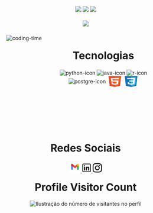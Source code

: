 <!-- Estatísticas do GitHub -->
<div align="center">
  <img height="180em" src="https://github-readme-stats.vercel.app/api?username=ErickMonteiroMDK&show_icons=true&theme=great-gatsby&include_all_commits=true&count_private=true"/>
  <img height="180em" src="https://github-readme-stats.vercel.app/api/top-langs/?username=ErickMonteiroMDK&layout=compact&langs_count=16&theme=great-gatsby"/>
  <img height="180em" src="https://streak-stats.demolab.com?user=ErickMonteiroMDK&theme=great-gatsby&date_format=j%20M%5B%20Y%5D"/>
</div>

<!-- Troféus de Contribuições -->
<div align="center" style="margin-top: 20px;">
  <img height="180em" src="https://github-profile-trophy.vercel.app/?username=ErickMonteiroMDK&theme=onedark"/>
</div>

<!-- Tecnologias -->
<div align="center" style="margin-top: 20px;"> 
  <div style="display: inline-block; text-align: center;">
    <img align="left" height="250" alt="coding-time" src="code.gif">
    <h1 align="center">Tecnologias</h1>  
    <img align="center" height="30" width="40" alt="python-icon" src="https://cdn.jsdelivr.net/gh/devicons/devicon@latest/icons/python/python-original.svg">
    <img align="center" height="30" width="40" alt="java-icon" src="https://cdn.jsdelivr.net/gh/devicons/devicon@latest/icons/java/java-original.svg">
    <img align="center" height="30" width="40" alt="r-icon" src="https://cdn.jsdelivr.net/gh/devicons/devicon@latest/icons/r/r-original.svg">
    <img align="center" height="30" width="40" alt="postgre-icon" src="https://cdn.jsdelivr.net/gh/devicons/devicon@latest/icons/postgresql/postgresql-original.svg">
    <img align="center" height="30" width="40" alt="html-icon" src="https://raw.githubusercontent.com/devicons/devicon/master/icons/html5/html5-original.svg">
    <img align="center" height="30" width="40" alt="css-icon" src="https://raw.githubusercontent.com/devicons/devicon/master/icons/css3/css3-original.svg">
  </div>
</div>

<!-- Redes Sociais -->
<div align="center" style="margin-top: 20px;">
  <h1 align="center">Redes Sociais</h1>
  <a href="mailto:monteirocgk@gmail.com">
    <img width="30" src="gmail.svg">
  </a>
  <a href="https://www.linkedin.com/in/erick-monteiro-4296a5251/">
    <img width="25" src="linkedin.svg">
  </a>
  <a href="https://www.instagram.com/erick__mmonteiro/">
    <img width="25" src="instagram.svg">
  </a>
</div>

<!-- Contador de Visitantes -->
<h1 align="center" style="margin-top: 20px;">Profile Visitor Count</h1>
<p align="center">
  <img src="https://profile-counter.glitch.me/ErickMonteiroMDK/count.svg" alt="Ilustração do número de visitantes no perfil"/>
</p>
